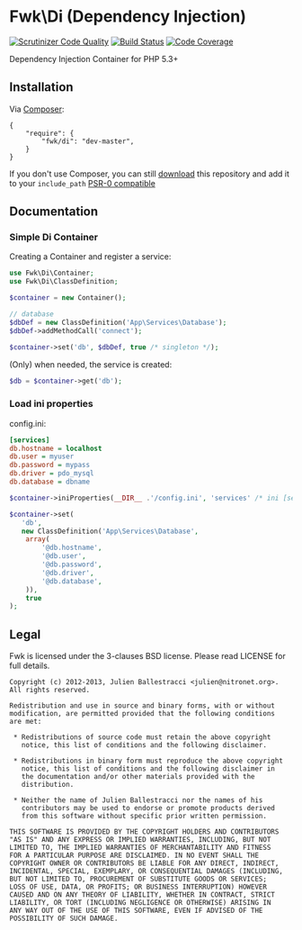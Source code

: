 # Fwk\Di (Dependency Injection)

[![Scrutinizer Code Quality](https://scrutinizer-ci.com/g/fwk/Di/badges/quality-score.png?s=1f384822977a9e5c941466034ab35a2266d132d4)](https://scrutinizer-ci.com/g/fwk/Di/)
[![Build Status](https://secure.travis-ci.org/fwk/Di.png?branch=master)](http://travis-ci.org/fwk/Di)
[![Code Coverage](https://scrutinizer-ci.com/g/fwk/Di/badges/coverage.png?s=1bd36bba6a4e9e86d219c91fcaef55c846f676a1)](https://scrutinizer-ci.com/g/fwk/Di/)

Dependency Injection Container for PHP 5.3+ 

## Installation

Via [Composer](http://getcomposer.org):

```
{
    "require": {
        "fwk/di": "dev-master",
    }
}
```

If you don't use Composer, you can still [download](https://github.com/fwk/Di/zipball/master) this repository and add it
to your ```include_path``` [PSR-0 compatible](https://github.com/php-fig/fig-standards/blob/master/accepted/PSR-0.md)

## Documentation

### Simple Di Container

Creating a Container and register a service:

``` php
use Fwk\Di\Container;
use Fwk\Di\ClassDefinition;

$container = new Container();

// database
$dbDef = new ClassDefinition('App\Services\Database');
$dbDef->addMethodCall('connect');

$container->set('db', $dbDef, true /* singleton */);
```

(Only) when needed, the service is created:

``` php
$db = $container->get('db');
```

### Load ini properties

config.ini:

``` ini
[services]
db.hostname = localhost
db.user = myuser
db.password = mypass
db.driver = pdo_mysql
db.database = dbname
```

``` php
$container->iniProperties(__DIR__ .'/config.ini', 'services' /* ini [section] */);

$container->set(
   'db',
   new ClassDefinition('App\Services\Database', 
    array(
        '@db.hostname', 
        '@db.user', 
        '@db.password',
        '@db.driver', 
        '@db.database', 
    )),
    true
);
```

## Legal 

Fwk is licensed under the 3-clauses BSD license. Please read LICENSE for full details.

```
Copyright (c) 2012-2013, Julien Ballestracci <julien@nitronet.org>.
All rights reserved.

Redistribution and use in source and binary forms, with or without
modification, are permitted provided that the following conditions
are met:

 * Redistributions of source code must retain the above copyright
   notice, this list of conditions and the following disclaimer.

 * Redistributions in binary form must reproduce the above copyright
   notice, this list of conditions and the following disclaimer in
   the documentation and/or other materials provided with the
   distribution.

 * Neither the name of Julien Ballestracci nor the names of his
   contributors may be used to endorse or promote products derived
   from this software without specific prior written permission.

THIS SOFTWARE IS PROVIDED BY THE COPYRIGHT HOLDERS AND CONTRIBUTORS
"AS IS" AND ANY EXPRESS OR IMPLIED WARRANTIES, INCLUDING, BUT NOT
LIMITED TO, THE IMPLIED WARRANTIES OF MERCHANTABILITY AND FITNESS
FOR A PARTICULAR PURPOSE ARE DISCLAIMED. IN NO EVENT SHALL THE
COPYRIGHT OWNER OR CONTRIBUTORS BE LIABLE FOR ANY DIRECT, INDIRECT,
INCIDENTAL, SPECIAL, EXEMPLARY, OR CONSEQUENTIAL DAMAGES (INCLUDING,
BUT NOT LIMITED TO, PROCUREMENT OF SUBSTITUTE GOODS OR SERVICES;
LOSS OF USE, DATA, OR PROFITS; OR BUSINESS INTERRUPTION) HOWEVER
CAUSED AND ON ANY THEORY OF LIABILITY, WHETHER IN CONTRACT, STRICT
LIABILITY, OR TORT (INCLUDING NEGLIGENCE OR OTHERWISE) ARISING IN
ANY WAY OUT OF THE USE OF THIS SOFTWARE, EVEN IF ADVISED OF THE
POSSIBILITY OF SUCH DAMAGE.
```